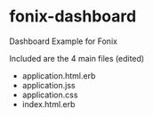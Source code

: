 # fonix-dashboard
Dashboard Example for Fonix

Included are the 4 main files (edited)
* application.html.erb
* application.jss
* application.css
* index.html.erb

